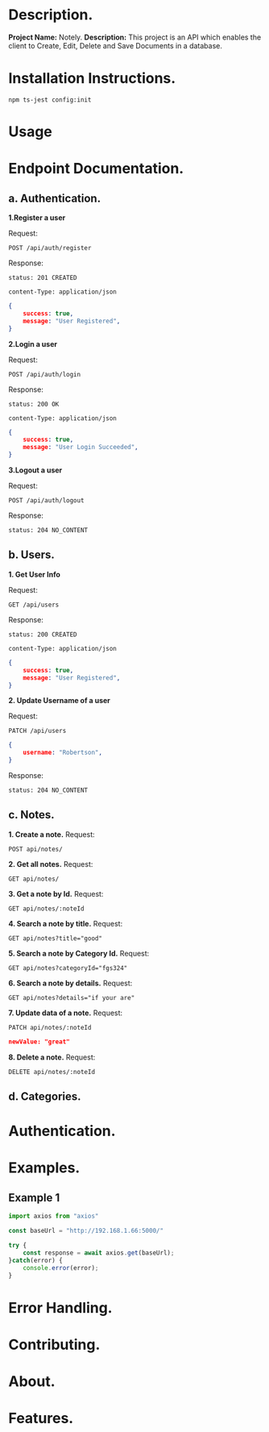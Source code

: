 # Description.
**Project Name:** Notely.
**Description:** This project is an API which enables the client to Create, Edit, Delete and Save Documents in a database.

# Installation Instructions.

```shell
npm ts-jest config:init
```

# Usage

# Endpoint Documentation.

## a. Authentication.

**1.Register a user**

Request: 
```http
POST /api/auth/register
```


Response:

    status: 201 CREATED

    content-Type: application/json
```json
{
    success: true,
    message: "User Registered",
}

```

**2.Login a user**

Request: 
``` 
POST /api/auth/login
```


Response:

    status: 200 OK
    
    content-Type: application/json
```json
{
    success: true,
    message: "User Login Succeeded",
}

```

**3.Logout a user**

Request: 
``` 
POST /api/auth/logout
```
Response:
    
    status: 204 NO_CONTENT



## b. Users.
**1. Get User Info**

Request: 
```http
GET /api/users
```


Response:

    status: 200 CREATED

    content-Type: application/json
```json
{
    success: true,
    message: "User Registered",
}
```
**2. Update Username of a user**

Request: 
```http
PATCH /api/users
```
```json
{
    username: "Robertson",
}
```

Response:

    status: 204 NO_CONTENT

   
## c. Notes.
**1. Create a note.**
Request:
```http
POST api/notes/
```

**2. Get all notes.**
Request:
```http
GET api/notes/
```

**3. Get a note by Id.**
Request:
```http
GET api/notes/:noteId
```

**4. Search a note by title.**
Request:
```http
GET api/notes?title="good"
```

**5. Search a note by Category Id.**
Request:
```http
GET api/notes?categoryId="fgs324"
```

**6. Search a note by details.**
Request:
```http
GET api/notes?details="if your are"
```

**7. Update data of a note.**
Request:
```http
PATCH api/notes/:noteId
```
```json
newValue: "great"
```

**8. Delete a note.**
Request:
```http
DELETE api/notes/:noteId
```

## d. Categories.









# Authentication.

# Examples.

## Example 1
```Javascript
import axios from "axios"

const baseUrl = "http://192.168.1.66:5000/"

try {
    const response = await axios.get(baseUrl);
}catch(error) {
    console.error(error);
}

```


# Error Handling.

# Contributing.

# About.

# Features.


